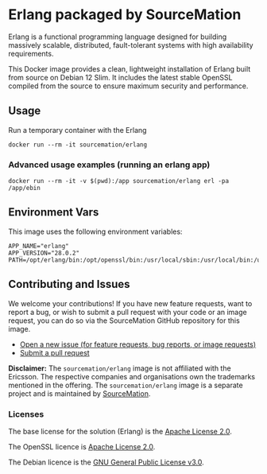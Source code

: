 # Erlang packaged by SourceMation

Erlang is a functional programming language designed for building massively
scalable, distributed, fault-tolerant systems with high availability
requirements.


This Docker image provides a clean, lightweight installation of Erlang built
from source on Debian 12 Slim. It includes the latest stable OpenSSL compiled
from the source to ensure maximum security and performance.

## Usage

Run a temporary container with the Erlang

```
docker run --rm -it sourcemation/erlang
```

### Advanced usage examples (running an erlang app)

```
docker run --rm -it -v $(pwd):/app sourcemation/erlang erl -pa /app/ebin
```

## Environment Vars

This image uses the following environment variables:

```
APP_NAME="erlang"
APP_VERSION="28.0.2"
PATH=/opt/erlang/bin:/opt/openssl/bin:/usr/local/sbin:/usr/local/bin:/usr/sbin:/usr/bin:/sbin:/bin
```

## Contributing and Issues

We welcome your contributions! If you have new feature requests, want to report
a bug, or wish to submit a pull request with your code or an image request, you
can do so via the SourceMation GitHub repository for this image.

- [Open a new issue (for feature requests, bug reports, or image requests)](https://github.com/SourceMation/images/issues/new/choose)
- [Submit a pull request](https://github.com/SourceMation/images/compare)


**Disclaimer:** The `sourcemation/erlang` image is not affiliated with
the Ericsson. The respective companies and
organisations own the trademarks mentioned in the offering. The
`sourcemation/erlang` image is a separate project and is maintained by
[SourceMation](https://sourcemation.com).

### Licenses

The base license for the solution (Erlang) is the
[Apache License
2.0](https://raw.githubusercontent.com/erlang/otp/refs/heads/master/LICENSE.txt).


The OpenSSL licence is [Apache License
2.0](https://raw.githubusercontent.com/openssl/openssl/refs/heads/master/LICENSE.txt).


The Debian licence is the  [GNU General Public License
v3.0](https://raw.githubusercontent.com/bibledit/debian/refs/heads/main/LICENSE).
